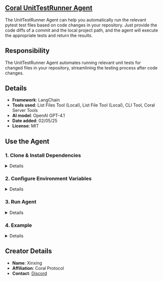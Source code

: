## [Coral UnitTestRunner Agent](https://github.com/Coral-Protocol/Coral-UnitTestRunner-Agent)

The UnitTestRunner Agent can help you automatically run the relevant pytest test files based on code changes in your repository. Just provide the code diffs of a commit and the local project path, and the agent will execute the appropriate tests and return the results.

## Responsibility
The UnitTestRunner Agent automates running relevant unit tests for changed files in your repository, streamlining the testing process after code changes.

## Details
- **Framework**: LangChain
- **Tools used**: List Files Tool (Local), List File Tool (Local), CLI Tool, Coral Server Tools
- **AI model**: OpenAI GPT-4.1
- **Date added**: 02/05/25
- **License**: MIT

## Use the Agent  

### 1. Clone & Install Dependencies


<details>  

Ensure that the [Coral Server](https://github.com/Coral-Protocol/coral-server) is running on your system and the [Interface Agent](https://github.com/Coral-Protocol/Coral-Interface-Agent) is running on the Coral Server.  

```bash
# Clone the UnitTestRunner Agent repository
git clone https://github.com/Coral-Protocol/Coral-UnitTestRunner-Agent.git

# Navigate to the project directory
cd Coral-UnitTestRunner-Agent

# Install `uv`:
pip install uv

# Install dependencies from `pyproject.toml` using `uv`:
uv sync
```
This command will read the `pyproject.toml` file and install all specified dependencies in a virtual environment managed by `uv`.

</details>

### 2. Configure Environment Variables
<details>

Get the API Key:
- [OpenAI API Key](https://platform.openai.com/api-keys)

Create a .env file in the project root:
```bash
cp -r .env.example .env
```

Add your API keys and any other required environment variables to the .env file.

Required environment variables:
- `OPENAI_API_KEY`




</details>

### 3. Run Agent
<details>

UnitTestRunner Agent is supposed to receive local repo path and changed files as inputs, so please also run [GitClone Agent](https://github.com/Coral-Protocol/Coral-GitClone-Agent) and [CodeDiffReview Agent](https://github.com/Coral-Protocol/Coral-CodeDiffReview-Agent) to get proper inputs.

Run the agent using `uv`:
```bash
uv run 3-langchain-UnitTestRunnerAgent.py
```
</details>

### 4. Example
<details>

```bash
# Input:
Could you please execute the unit test for changed file 'semantic_scholar_toolkit.py' in the local path 'camel-software-testing'

# Output:
Relevant test file: test/toolkits/test_semantic_scholar_functions.py

**Test Results:**
- Total tests: 11
- Passed: 9
- Failed: 2

**Failed tests:**
1. test_fetch_paper_data_id_success
2. test_fetch_paper_data_id_failure

**Summary:**
- The recent changes in `camel/toolkits/semantic_scholar_toolkit.py` caused failures in tests related to fetching paper data by ID. The function now returns `{'wrong_key': 'wrong_value'}` instead of the expected result or error dictionary.

**Pytest Output:**
============================= test session starts ==============================
platform linux -- Python 3.10.16, pytest-8.3.5, pluggy-1.5.0
rootdir: /home/xinxing/coraliser-/coral_examples/github-repo-understanding+unit_test_advisor/camel-software-testing
configfile: pyproject.toml
plugins: anyio-4.9.0, Faker-19.13.0, langsmith-0.3.42
collected 11 items

test/toolkits/test_semantic_scholar_functions.py ....FF.....             [100%]

=================================== FAILURES ===================================
_________ TestSemanticScholarToolkit.test_fetch_paper_data_id_failure __________
self = <test_semantic_scholar_functions.TestSemanticScholarToolkit testMethod=test_fetch_paper_data_id_failure>
mock_get = <MagicMock name='get' id='134648639737472'>
>       self.assertIn("error", response)
E       AssertionError: 'error' not found in {'wrong_key': 'wrong_value'}

test/toolkits/test_semantic_scholar_functions.py:110: AssertionError
_________ TestSemanticScholarToolkit.test_fetch_paper_data_id_success __________
self = <test_semantic_scholar_functions.TestSemanticScholarToolkit testMethod=test_fetch_paper_data_id_success>
mock_get = <MagicMock name='get' id='134648640270064'>
>       self.assertEqual(response, mock_response_data)
E       AssertionError: {'wrong_key': 'wrong_value'} != {'title': 'Paper Title by ID'}
E       - {'wrong_key': 'wrong_value'}
E       + {'title': 'Paper Title by ID'}

test/toolkits/test_semantic_scholar_functions.py:87: AssertionError
=========================== short test summary info ============================
FAILED test/toolkits/test_semantic_scholar_functions.py::TestSemanticScholarToolkit::test_fetch_paper_data_id_failure
FAILED test/toolkits/test_semantic_scholar_functions.py::TestSemanticScholarToolkit::test_fetch_paper_data_id_success
=================== 2 failed, 9 passed, 5 warnings in 1.49s ====================
```
</details>

## Creator Details
- **Name**: Xinxing
- **Affiliation**: Coral Protocol
- **Contact**: [Discord](https://discord.com/invite/Xjm892dtt3)
